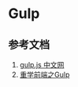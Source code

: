 # Gulp

## 参考文档

1. [gulp.js 中文网](https://www.gulpjs.com.cn/)
1. [重学前端之Gulp](https://zhuanlan.zhihu.com/p/394399234)
